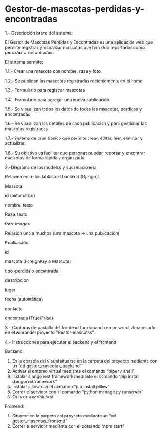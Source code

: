 # Gestor-de-mascotas-perdidas-y-encontradas
1.- Descripción breve del sistema:

El Gestor de Mascotas Perdidas y Encontradas es una aplicación web que permite registrar y visualizar mascotas que han sido reportadas como perdidas o encontradas.

El sistema permite:

1.1.- Crear una mascota con nombre, raza y foto.

1.2.- Se publican las mascotas registradas recientemente en el home

1.3.- Formulario para registrar mascotas

1.4.- Formulario para agregar una nueva publicación

1.5.- Se visualizan todos los datos de todas las mascotas, perdidas y encontradas

1.6.- Se visualizan los detalles de cada publicación y para gestionar las mascotas registradas

1.7.- Sistema de crud basico que permite crear, editar, leer, eliminar y actualizar.

1.8.- Su objetivo es facilitar que personas puedan reportar y encontrar mascotas de forma rápida y organizada.

2.-Diagrama de los modelos y sus relaciones:

Relación entre las tablas del backend (Django):

Mascota:

id (automático)

nombre: texto

Raza: texto

foto: imagen

Relación uno a muchos (una mascota → una publicación)

Publicación:

id

mascota (ForeignKey a Mascota)

tipo (perdida o encontrada)

descripcion

lugar

fecha (automática)

contacto 

encontrada (True/False)


3.- Capturas de pantalla del frontend funcionando en un word, almacenado en el winrar del proyecto "Gestor-mascotas".


4.- Instrucciones para ejecutar el backend y el frontend

Backend:

1.	En la consola del visual situarse en la carpeta del proyecto mediante con un “cd gestor_mascotas_backend”
2.	Activar el entorno virtual mediante el comando “pipenv shell”
3.	Instalar django rest framework mediante el comando “pip install djangorestframework”
4.	Instalar pillow con el comando “pip install pillow”
5.	Correr el servidor con el comando “python manage.py runserver”
6.	En la url escribir /api 

Frontend:
1.	Situarse en la carpeta del proyecto mediante un “cd gestor_mascotas_frontend”
2.	Correr el servidor mediante con el comando “npm start”
